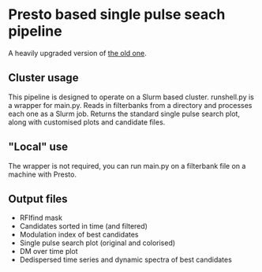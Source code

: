 # Presto based single pulse seach pipeline

A heavily upgraded version of [the old one](https://github.com/ghenning/SPSpipe).

## Cluster usage

This pipeline is designed to operate on a Slurm based cluster.
runshell.py is a wrapper for main.py. Reads in filterbanks from
a directory and processes each one as a Slurm job. Returns
the standard single pulse search plot, along with customised
plots and candidate files. 

## "Local" use

The wrapper is not required, you can run main.py on a filterbank file
on a machine with Presto.

## Output files
* RFIfind mask
* Candidates sorted in time (and filtered)
* Modulation index of best candidates
* Single pulse search plot (original and colorised)
* DM over time plot
* Dedispersed time series and dynamic spectra of best candidates

